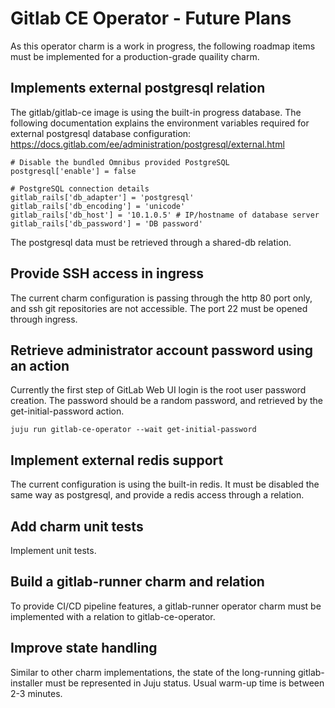# Gitlab CE Operator - Future Plans

As this operator charm is a work in progress, the following roadmap items
must be implemented for a production-grade quaility charm.


## Implements external postgresql relation

The gitlab/gitlab-ce image is using the built-in progress database. The
following documentation explains the environment variables required for
external postgresql database configuration: 
https://docs.gitlab.com/ee/administration/postgresql/external.html

```
# Disable the bundled Omnibus provided PostgreSQL
postgresql['enable'] = false

# PostgreSQL connection details
gitlab_rails['db_adapter'] = 'postgresql'
gitlab_rails['db_encoding'] = 'unicode'
gitlab_rails['db_host'] = '10.1.0.5' # IP/hostname of database server
gitlab_rails['db_password'] = 'DB password'
```

The postgresql data must be retrieved through a shared-db relation.


## Provide SSH access in ingress

The current charm configuration is passing through the http 80 port only,
and ssh git repositories are not accessible. The port 22 must be opened through
ingress.

## Retrieve administrator account password using an action

Currently the first step of GitLab Web UI login is the root user password
creation. The password should be a random password, and retrieved by the
get-initial-password action.

```
juju run gitlab-ce-operator --wait get-initial-password
```

## Implement external redis support

The current configuration is using the built-in redis. It must be disabled
the same way as postgresql, and provide a redis access through a relation.

## Add charm unit tests

Implement unit tests.

## Build a gitlab-runner charm and relation

To provide CI/CD pipeline features, a gitlab-runner operator charm must be
implemented with a relation to gitlab-ce-operator.


## Improve state handling

Similar to other charm implementations, the state of the long-running
gitlab-installer must be represented in Juju status. Usual warm-up time
is between 2-3 minutes.

